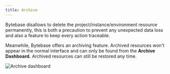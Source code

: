 ```yaml
---
title: Archive
---
```


Bytebase disallows to delete the project/instance/environment resource permanently, this is both a precaution to prevent any unexpected data loss and also a feature to keep every action traceable.

Meanwhile, Bytebase offers an archiving feature. Archived resources won't appear in the normal interface and can only be found from the **Archive Dashboard.** Archived resources can still be restored any time.

![Archive dashboard](/docs/archive-dashboard.png)
